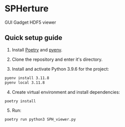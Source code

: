 # SPHerture
 GUI Gadget HDF5 viewer

## Quick setup guide

1. Install [Poetry](https://python-poetry.org/) and [pyenv](https://github.com/pyenv/pyenv).

2. Clone the repository and enter it's directory.

3. Install and activate Python 3.9.6 for the project:

```bash
pyenv install 3.11.8
pyenv local 3.11.8
```

4. Create virtual environment and install dependencies:

```bash
poetry install
```

5. Run:

```bash
poetry run python3 SPH_viewer.py
```
